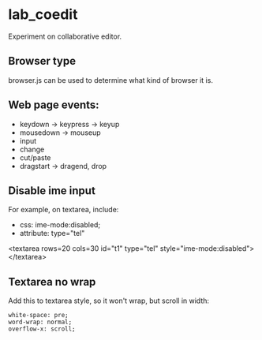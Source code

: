 # lab_coedit
Experiment on collaborative editor.

Browser type
-----
browser.js can be used to determine what kind of browser it is.

Web page events:
-----

- keydown -> keypress -> keyup
- mousedown -> mouseup
- input
- change
- cut/paste
- dragstart -> dragend, drop
 
Disable ime input
-----

For example, on textarea, include:

- css: ime-mode:disabled;
- attribute: type="tel"

&lt;textarea rows=20 cols=30 id="t1" type="tel" style="ime-mode:disabled">&lt;/textarea>

Textarea no wrap
--------------

Add this to textarea style, so it won't wrap, but scroll in width:

    white-space: pre;
    word-wrap: normal;
    overflow-x: scroll;


